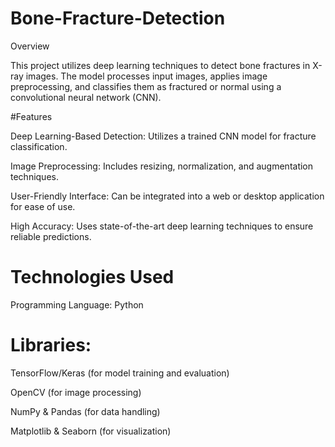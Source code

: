 # Bone-Fracture-Detection

Overview

This project utilizes deep learning techniques to detect bone fractures in X-ray images. The model processes input images, applies image preprocessing, and classifies them as fractured or normal using a convolutional neural network (CNN).

#Features

Deep Learning-Based Detection: Utilizes a trained CNN model for fracture classification.

Image Preprocessing: Includes resizing, normalization, and augmentation techniques.

User-Friendly Interface: Can be integrated into a web or desktop application for ease of use.

High Accuracy: Uses state-of-the-art deep learning techniques to ensure reliable predictions.

# Technologies Used

Programming Language: Python

# Libraries:

TensorFlow/Keras (for model training and evaluation)

OpenCV (for image processing)

NumPy & Pandas (for data handling)

Matplotlib & Seaborn (for visualization)
